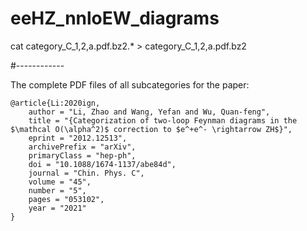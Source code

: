 # eeHZ_nnloEW_diagrams

cat category_C_1,2,a.pdf.bz2.* > category_C_1,2,a.pdf.bz2

#------------

The complete PDF files of all subcategories for the paper:

```
@article{Li:2020ign,
    author = "Li, Zhao and Wang, Yefan and Wu, Quan-feng",
    title = "{Categorization of two-loop Feynman diagrams in the $\mathcal O(\alpha^2)$ correction to $e^+e^- \rightarrow ZH$}",
    eprint = "2012.12513",
    archivePrefix = "arXiv",
    primaryClass = "hep-ph",
    doi = "10.1088/1674-1137/abe84d",
    journal = "Chin. Phys. C",
    volume = "45",
    number = "5",
    pages = "053102",
    year = "2021"
}
```
